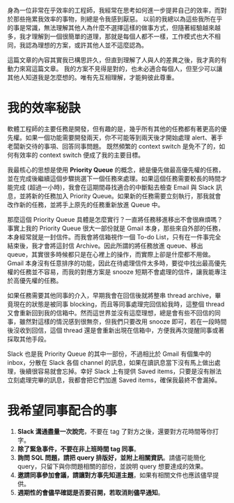 <!--
.. title: 那些我希望同事知道的事
.. slug: things-i-hope-my-colleagues-know
.. date: 2022-01-29 17:05:08 UTC+08:00
.. tags: efficient, best practice
.. link:
.. description:
.. type: text
-->

身為一位非常在乎效率的工程師，我經常在思考如何進一步提昇自己的效率，而對於那些拖累我效率的事物，則總是令我感到厭惡。
以前的我總以為這些我所在乎的事是常識，無法理解其他人為什麼不選擇這樣的做事方式，但隨著經驗越來越多，我才理解到一個很簡單的道理，那就是每個人都不一樣，工作模式也大不相同，我認為理想的方案，或許其他人並不這麼認為。

這篇文章的內容其實我已構思許久，但直到理解了人與人的差異之後，我才真的有動力來寫這篇文章。
我的方案不見得是對的，也未必適合每個人，但至少可以讓其他人知道我是怎麼想的。唯有先互相理解，才能夠彼此尊重。

# 我的效率秘訣

軟體工程師的主要任務是開發，但有趣的是，幾乎所有其他的任務都有著更高的優先權。如果一個功能需要開發兩天，你不可能等到兩天後才開始處理 alert、著手老闆新交待的事項、回答同事問題。
既然頻繁的 context switch 是免不了的，如何有效率的 context switch 便成了我的主要目標。

我最核心的思想是使用 **Priority Queue** 的概念，總是優先做最高優先權的任務，並在完成後繼續這個步驟挑選下一個任務來處理。如果這個任務需要較長的時間才能完成 (超過一小時)，我會在這期間尋找適合的中斷點去檢查 Email 與 Slack 訊息，並將新的任務加入 Priority Queue。如果新的任務需要立刻執行，那我就會改作新的任務，並將手上原先的任務重新放進 Queue 中。

那麼這個 Priority Queue 具體是怎麼實行？一直將任務移進移出不會很麻煩嗎？事實上我的 Priority Queue 很大一部份就是 Gmail 本身，那些來自外部的任務，本身經常就是一封信件。而我會將信箱視作一個 To-do List，只有在一件事完全結束後，我才會將這封信 Archive。因此所謂的將任務放進 queue、移出 queue，其實很多時候都只是在心裡上的操作，而實際上卻是什麼都不用做。Gmail 本身沒有任意排序的功能，因此在待處理信件太多時，要從中找出最高優先權的任務並不容易，而我的對應方案是 snooze 短期不會處理的信件，讓我能專注於高優先權的任務。

如果任務需要其他同事的介入，早期我會在回信後就將整串 thread archive，畢竟現在的狀態是被同事 blocking，而且等同事處理完回信給我時，這整個 thread 又會重新回到我的信箱中。然而這世界並沒有這麼理想，總是會有些不回信的同事，雖然對這樣的情況感到很無奈，但我們只要改用 snooze 即可，若在一段時間後沒收到回信，這個 thread 還是會重新出現在信箱中，方便我再次提醒同事或著採取其他手段。

Slack 也是我 Priority Queue 的其中一部份，不過相比於 Gmail 有個集中的 inbox，分散在 Slack 各個 channel 的訊息，如果在讀訊息當下沒有馬上做出處理，後續很容易就會忘掉。幸好 Slack 上有提供 Saved items，只要是沒有辦法立刻處理完畢的訊息，我都會把它們加進 Saved items，確保我最終不會漏掉。

# 我希望同事配合的事

1. **Slack 溝通盡量一次說完**，不要在 tag 了對方之後，還要對方花時間等你打字。
2. **除了緊急事件，不要在非上班時間 tag 同事**。
3. **詢問 SQL 問題，請把 query 排版好，並附上相關資訊**。請儘可能簡化 query，只留下與你問題相關的部份，並說明 query 想要達成的效果。
4. **邀請同事參加會議，請讓對方事先知道主題**，如果有相關文件也應該儘早提供。
5. **週期性的會儘早確認是否要召開，若取消則儘早通知**。




